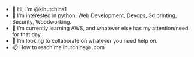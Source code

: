 - 👋 Hi, I’m @klhutchins1
- 👀 I’m interested in python, Web Development, Devops, 3d printing, Security, Woodworking.
- 🌱 I’m currently learning AWS, and whatever else has my attention/need for that day.
- 💞️ I’m looking to collaborate on whatever you need help on.
- 📫 How to reach me <Firstinitial> lhutchins@ <google mail> .com

<!---
klhutchins1/klhutchins1 is a ✨ special ✨ repository because its `README.md` has been modified.
--->
